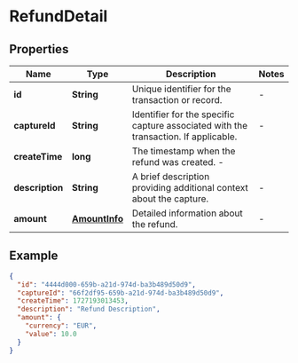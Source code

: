 # RefundDetail

## Properties

| Name            | Type                            | Description                                                                         | Notes |
|-----------------|---------------------------------|-------------------------------------------------------------------------------------|-------|
| **id**          | **String**                      | Unique identifier for the transaction or record.                                    | -     |
| **captureId**   | **String**                      | Identifier for the specific capture associated with the transaction. If applicable. | -     |
| **createTime**  | **long**                        | The timestamp when the refund was created.                      -                   |
| **description** | **String**                      | A brief description providing additional context about the capture.                 | -     |
| **amount**      | [**AmountInfo**](AmountInfo.md) | Detailed information about the refund.                                              | -     |

## Example

```json
{
  "id": "4444d000-659b-a21d-974d-ba3b489d50d9",
  "captureId": "66f2df95-659b-a21d-974d-ba3b489d50d9",
  "createTime": 1727193013453,
  "description": "Refund Description",
  "amount": {
    "currency": "EUR",
    "value": 10.0
  }
}
```


